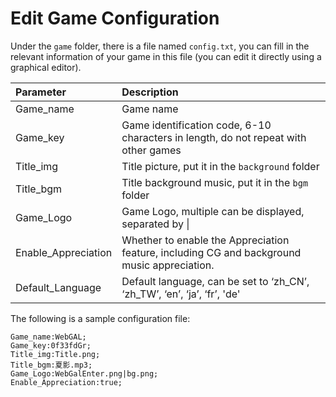 # Edit Game Configuration

Under the `game` folder, there is a file named `config.txt`, you can fill in the relevant information of your game in this file (you can edit it directly using a graphical editor).

| Parameter | Description |
| :------------ | :----------------------------------------------- |
| Game_name | Game name |
| Game_key | Game identification code, 6-10 characters in length, do not repeat with other games |
| Title_img | Title picture, put it in the `background` folder |
| Title_bgm | Title background music, put it in the `bgm` folder |
| Game_Logo | Game Logo, multiple can be displayed, separated by \| |
| Enable_Appreciation     | Whether to enable the Appreciation feature, including CG and background music appreciation.    |
| Default_Language     | Default language, can be set to ‘zh_CN’, ‘zh_TW’, ‘en’, ‘ja’, ‘fr’, 'de' |

The following is a sample configuration file:

``` text
Game_name:WebGAL;
Game_key:0f33fdGr;
Title_img:Title.png;
Title_bgm:夏影.mp3;
Game_Logo:WebGalEnter.png|bg.png;
Enable_Appreciation:true;
```
